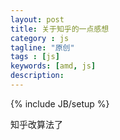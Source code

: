```yaml
---
layout: post
title: 关于知乎的一点感想
category : js
tagline: "原创"
tags : [js]
keywords: [amd, js]
description: 
---
```

{% include JB/setup %}

知乎改算法了



